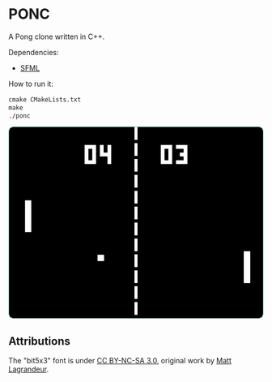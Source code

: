 # PONC

A Pong clone written in C++.

Dependencies:

* [SFML](https://www.sfml-dev.org/download.php)

How to run it:

```
cmake CMakeLists.txt
make
./ponc
```

![Screenshot](ponc.png)

## Attributions
The "bit5x3" font is under [CC BY-NC-SA 3.0](https://creativecommons.org/licenses/by-nc-sa/3.0/),
original work by [Matt Lagrandeur](https://www.mattlag.com/bitfonts/).


